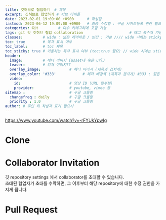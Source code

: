 ```yaml
---
title: 깃허브로 협업하기  # 제목
excerpt: 깃허브로 협업하기 # 서브 타이틀
date: 2023-02-01 19:09:00 +0900      # 작성일
lastmod: 2023-06-12 19:09:00 +0900   # 최종 수정일 : 구글 사이트등록 관련 필요
categories: Git         # 다수 카테고리에 포함 가능
tags: git 깃 깃허브 협업 collaboration                     # 태그 복수개 가능
classes:         # wide : 넓은 레이아웃 / 빈칸 : 기본 //// wide 시에는 sticky toc 불가
toc: true        # 목차 표시 여부
toc_label:       # toc 제목
toc_sticky: true # 이동하는 목차 표시 여부 (toc:true 필요) // wide 시에는 sticky toc 불가
header: 
  image:         # 헤더 이미지 (asset내 혹은 url)
  teaser:        # 티저 이미지??
  overlay_image:             # 헤더 이미지 (제목과 겹치게)
  overlay_color: '#333'            # 헤더 배경색 (제목과 겹치게) #333 : 짙은 회색
  video:
    id:                      # 영상 ID (URL 뒷부분)
    provider:                # youtube, vimeo 등
sitemap :                    # 구글 크롤링
  changefreq : daily         # 구글 크롤링
  priority : 1.0             # 구글 크롤링
author: # 주인 외 작성자 표기 필요시
---
```

<!--postNo: 20230201_001-->

https://www.youtube.com/watch?v=-rFYUkYpwIg

# Clone



# Collaborator Invitation  
깃 repository settings 에서 collaborator를 초대할 수 있습니다.  
초대된 협업자가 초대를 수락하면, 그 이후부터 해당 repository에 대한 수정 권한을 가지게 됩니다.  





# Pull Request  
